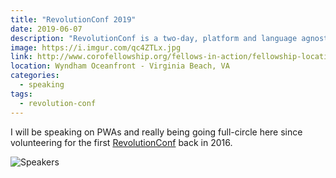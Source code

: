 ```yaml
---
title: "RevolutionConf 2019"
date: 2019-06-07
description: "RevolutionConf is a two-day, platform and language agnostic software development conference."
image: https://i.imgur.com/qc4ZTLx.jpg
link: http://www.corofellowship.org/fellows-in-action/fellowship-locations/coro-fellowship-san-francisco/
location: Wyndham Oceanfront - Virginia Beach, VA
categories:
  - speaking
tags:
  - revolution-conf
---
```


I will be speaking on PWAs and really being going full-circle here since volunteering for the first [RevolutionConf](/2016/05/13/revolutionconf/) back in 2016.

![Speakers](https://i.imgur.com/wLuuXuP.png)
